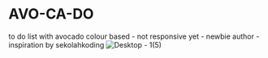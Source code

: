 # AVO-CA-DO
to do list with avocado colour based -
not responsive yet -
newbie author -
inspiration by sekolahkoding
![Desktop - 1(5)](https://user-images.githubusercontent.com/77487682/149190254-8e5e1e65-1316-456e-a206-15399a71f16a.png)
